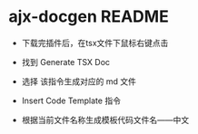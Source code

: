 # ajx-docgen README

- 下载完插件后，在tsx文件下鼠标右键点击
- 找到 Generate TSX Doc
- 选择 该指令生成对应的 md 文件

- Insert Code Template 指令
- 根据当前文件名称生成模板代码文件名——中文